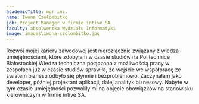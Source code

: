 ```yaml
---
academicTitle: mgr inż.
name: Iwona Czołombitko
job: Project Manager w firmie intive SA
faculty: absolwentka Wydziału Informatyki
image: images\iwona-czolombitko.jpg
---
```


Rozwój mojej kariery zawodowej jest nierozłącznie związany z wiedzą i umiejętnościami, które zdobyłam w czasie studiów na Politechnice Białostockiej.Wiedza techniczna połączona z możliwością pracy w zespołach już w czasie studiów sprawiła, że wejście we współpracę ze światem biznesu odbyło się płynnie i bezproblemowo. Zaczynałam jako developer, później projektant aplikacji, dalej analityk biznesowy. Nabyte w tym czasie umiejętności pozwoliły mi na objęcie obowiązków na stanowisku kierowniczym w firmie intive SA.
